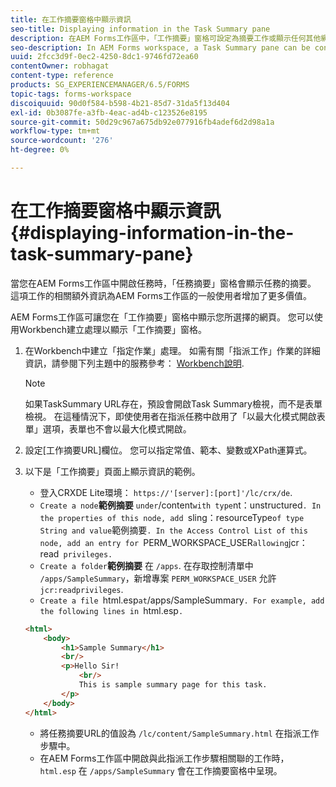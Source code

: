 ```yaml
---
title: 在工作摘要窗格中顯示資訊
seo-title: Displaying information in the Task Summary pane
description: 在AEM Forms工作區中，「工作摘要」窗格可設定為摘要工作或顯示任何其他網頁。
seo-description: In AEM Forms workspace, a Task Summary pane can be configured to summarize the task or display any other web page.
uuid: 2fcc3d9f-0ec2-4250-8dc1-9746fd72ea60
contentOwner: robhagat
content-type: reference
products: SG_EXPERIENCEMANAGER/6.5/FORMS
topic-tags: forms-workspace
discoiquuid: 90d0f584-b598-4b21-85d7-31da5f13d404
exl-id: 0b3087fe-a3fb-4eac-ad4b-c123526e8195
source-git-commit: 50d29c967a675db92e077916fb4adef6d2d98a1a
workflow-type: tm+mt
source-wordcount: '276'
ht-degree: 0%

---
```


# 在工作摘要窗格中顯示資訊 {#displaying-information-in-the-task-summary-pane}

當您在AEM Forms工作區中開啟任務時，「任務摘要」窗格會顯示任務的摘要。 這項工作的相關額外資訊為AEM Forms工作區的一般使用者增加了更多價值。

AEM Forms工作區可讓您在「工作摘要」窗格中顯示您所選擇的網頁。 您可以使用Workbench建立處理以顯示「工作摘要」窗格。

1. 在Workbench中建立「指定作業」處理。 如需有關「指派工作」作業的詳細資訊，請參閱下列主題中的服務參考： [Workbench說明](https://help.adobe.com/en_US/AEMForms/6.1/WorkbenchHelp/).

   >[!NOTE]
   >
   >如果TaskSummary URL存在，預設會開啟Task Summary檢視，而不是表單檢視。 在這種情況下，即使使用者在指派任務中啟用了「以最大化模式開啟表單」選項，表單也不會以最大化模式開啟。

1. 設定[工作摘要URL]欄位。 您可以指定常值、範本、變數或XPath運算式。
1. 以下是「工作摘要」頁面上顯示資訊的範例。

   * 登入CRXDE Lite環境： `https://'[server]:[port]'/lc/crx/de`.
   * `Create a node`**範例摘要** ` under `/content` with type `nt：unstructured`. In the properties of this node, add `sling：resourceType` of type String and value `範例摘要`. In the Access Control List of this node, add an entry for `PERM_WORKSPACE_USER` allowing `jcr：read` privileges.`
   * `Create a folder`**範例摘要** 在 `/apps`. 在存取控制清單中 `/apps/SampleSummary`，新增專案 `PERM_WORKSPACE_USER` 允許 `jcr:readprivileges`.
   * `Create a file `html.esp` at `/apps/SampleSummary`. For example, add the following lines in `html.esp`.`

   ```html
   <html>
       <body>
           <h1>Sample Summary</h1>
           <br/>
           <p>Hello Sir!
               <br/>
               This is sample summary page for this task.
           </p>
       </body>
   </html>
   ```

   * 將任務摘要URL的值設為 `/lc/content/SampleSummary.html` 在指派工作步驟中。
   * 在AEM Forms工作區中開啟與此指派工作步驟相關聯的工作時， `html.esp` 在 `/apps/SampleSummary` 會在工作摘要窗格中呈現。
